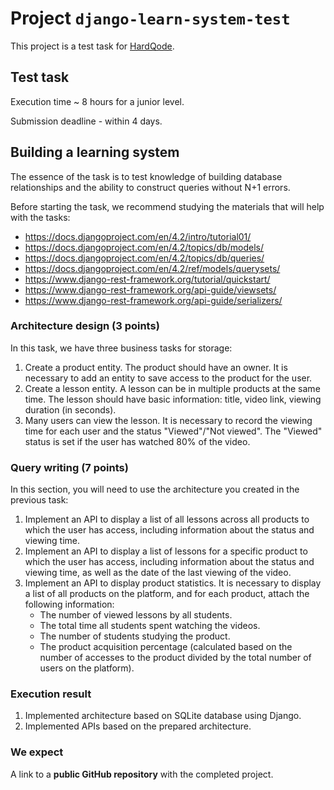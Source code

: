 # Project `django-learn-system-test`

This project is a test task for <a href=http://hardqode.com/ target=_blank>HardQode</a>.

## Test task

Execution time ~ 8 hours for a junior level.

Submission deadline - within 4 days.

## Building a learning system

The essence of the task is to test knowledge of building database relationships and the ability to construct queries without N+1 errors.

Before starting the task, we recommend studying the materials that will help with the tasks:
* <a href=https://docs.djangoproject.com/en/4.2/intro/tutorial01/ target=_blank>https://docs.djangoproject.com/en/4.2/intro/tutorial01/</a>
* <a href=https://docs.djangoproject.com/en/4.2/topics/db/models/ target=_blank>https://docs.djangoproject.com/en/4.2/topics/db/models/</a>
* <a href=https://docs.djangoproject.com/en/4.2/topics/db/queries/ target=_blank>https://docs.djangoproject.com/en/4.2/topics/db/queries/</a>
* <a href=https://docs.djangoproject.com/en/4.2/ref/models/querysets/ target=_blank>https://docs.djangoproject.com/en/4.2/ref/models/querysets/</a>
* <a href=https://www.django-rest-framework.org/tutorial/quickstart/ target=_blank>https://www.django-rest-framework.org/tutorial/quickstart/</a>
* <a href=https://www.django-rest-framework.org/api-guide/viewsets/ target=_blank>https://www.django-rest-framework.org/api-guide/viewsets/</a>
* <a href=https://www.django-rest-framework.org/api-guide/serializers/ target=_blank>https://www.django-rest-framework.org/api-guide/serializers/</a>

### Architecture design (3 points)

In this task, we have three business tasks for storage:
1. Create a product entity. The product should have an owner. It is necessary to add an entity to save access to the product for the user.
2. Create a lesson entity. A lesson can be in multiple products at the same time. The lesson should have basic information: title, video link, viewing duration (in seconds).
3. Many users can view the lesson. It is necessary to record the viewing time for each user and the status "Viewed"/"Not viewed". The "Viewed" status is set if the user has watched 80% of the video.

### Query writing (7 points)

In this section, you will need to use the architecture you created in the previous task:
1. Implement an API to display a list of all lessons across all products to which the user has access, including information about the status and viewing time.
2. Implement an API to display a list of lessons for a specific product to which the user has access, including information about the status and viewing time, as well as the date of the last viewing of the video.
3.  Implement an API to display product statistics. It is necessary to display a list of all products on the platform, and for each product, attach the following information:
    * The number of viewed lessons by all students.
    * The total time all students spent watching the videos.
    * The number of students studying the product.
    * The product acquisition percentage (calculated based on the number of accesses to the product divided by the total number of users on the platform).

### Execution result

1. Implemented architecture based on SQLite database using Django.
2. Implemented APIs based on the prepared architecture.

### We expect

A link to a **public GitHub repository** with the completed project.